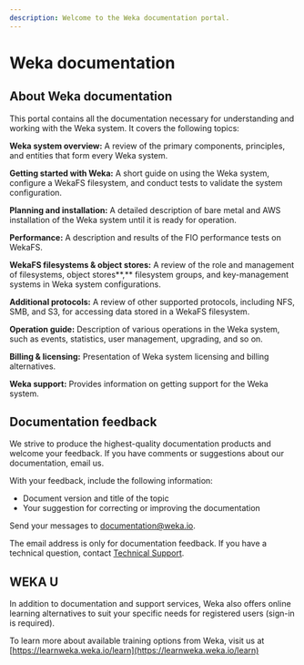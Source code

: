 ```yaml
---
description: Welcome to the Weka documentation portal.
---
```


# Weka documentation

## About Weka documentation

This portal contains all the documentation necessary for understanding and working with the Weka system. It covers the following topics:

**Weka system overview:** A review of the primary components, principles, and entities that form every Weka system.

**Getting started with Weka:** A short guide on using the Weka system, configure a WekaFS filesystem, and conduct tests to validate the system configuration.

**Planning and installation:** A detailed description of bare metal and AWS installation of the Weka system until it is ready for operation.

**Performance:** A description and results of the FIO performance tests on WekaFS.

**WekaFS filesystems & object stores:** A review of the role and management of filesystems, object stores**,** filesystem groups, and key-management systems in Weka system configurations.

**Additional protocols:** A review of other supported protocols, including NFS, SMB, and S3, for accessing data stored in a WekaFS filesystem.

**Operation guide:** Description of various operations in the Weka system, such as events, statistics, user management, upgrading, and so on.

**Billing & licensing:** Presentation of Weka system licensing and billing alternatives.

**Weka support:** Provides information on getting support for the Weka system.

## Documentation feedback

We strive to produce the highest-quality documentation products and welcome your feedback. If you have comments or suggestions about our documentation, email us.

With your feedback, include the following information:

* Document version and title of the topic
* Your suggestion for correcting or improving the documentation

Send your messages to [documentation@weka.io](mailto:documentation@weka.io).

The email address is only for documentation feedback. If you have a technical question, contact [Technical Support](support/getting-support-for-your-weka-system.md).

## WEKA U

In addition to documentation and support services, Weka also offers online learning alternatives to suit your specific needs for registered users (sign-in is required).

To learn more about available training options from Weka, visit us at [https://learnweka.weka.io/learn](https://learnweka.weka.io/learn)

